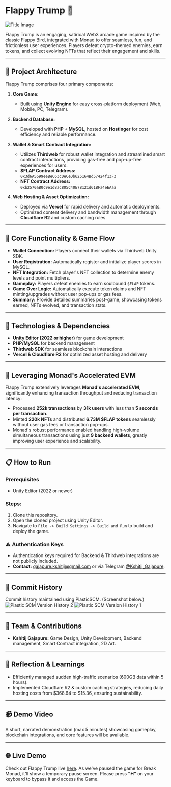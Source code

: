 # Flappy Trump 🚀

![Title Image](https://drive.google.com/uc?export=view&id=13ZLOJ5UTW6exbGmoyisIgU6LqRBO-JkU)

Flappy Trump is an engaging, satirical Web3 arcade game inspired by the classic Flappy Bird, integrated with Monad to offer seamless, fun, and frictionless user experiences. Players defeat crypto-themed enemies, earn tokens, and collect evolving NFTs that reflect their engagement and skills.

---

## 🔧 Project Architecture

Flappy Trump comprises four primary components:

1. **Core Game:**
   - Built using **Unity Engine** for easy cross-platform deployment (Web, Mobile, PC, Telegram).

2. **Backend Database:**
   - Developed with **PHP + MySQL**, hosted on **Hostinger** for cost efficiency and reliable performance.

3. **Wallet & Smart Contract Integration:**
   - Utilizes **Thirdweb** for robust wallet integration and streamlined smart contract interactions, providing gas-free and pop-up-free experiences for users.
   - **$FLAP Contract Address:** `0x3d6A5699eeBeC63cDeCeDb625164Bd57424f13F3`
   - **NFT Contract Address:** `0xb2570aB0c9e1dBac805C40E78121d61BFa4eEAaa`

4. **Web Hosting & Asset Optimization:**
   - Deployed via **Vercel** for rapid delivery and automatic deployments.
   - Optimized content delivery and bandwidth management through **Cloudflare R2** and custom caching rules.

---

## 🎯 Core Functionality & Game Flow

- **Wallet Connection:** Players connect their wallets via Thirdweb Unity SDK.
- **User Registration:** Automatically register and initialize player scores in MySQL.
- **NFT Integration:** Fetch player's NFT collection to determine enemy levels and point multipliers.
- **Gameplay:** Players defeat enemies to earn soulbound `$FLAP` tokens.
- **Game Over Logic:** Automatically execute token claims and NFT minting/upgrades without user pop-ups or gas fees.
- **Summary:** Provide detailed summaries post-game, showcasing tokens earned, NFTs evolved, and transaction stats.

---

## 🚀 Technologies & Dependencies

- **Unity Editor (2022 or higher)** for game development
- **PHP/MySQL** for backend management
- **Thirdweb SDK** for seamless blockchain interactions
- **Vercel & Cloudflare R2** for optimized asset hosting and delivery

---

## 🌟 Leveraging Monad's Accelerated EVM

Flappy Trump extensively leverages **Monad's accelerated EVM**, significantly enhancing transaction throughput and reducing transaction latency:

- Processed **252k transactions** by **31k users** with less than **5 seconds per transaction**.
- Minted **220k NFTs** and distributed **6.73M $FLAP tokens** seamlessly without user gas fees or transaction pop-ups.
- Monad's robust performance enabled handling high-volume simultaneous transactions using just **9 backend wallets**, greatly improving user experience and scalability.

---

## 📋 How to Run

### Prerequisites
- Unity Editor (2022 or newer)

### Steps:
1. Clone this repository.
2. Open the cloned project using Unity Editor.
3. Navigate to `File -> Build Settings -> Build and Run` to build and deploy the game.

### ⚠️ Authentication Keys
- Authentication keys required for Backend & Thirdweb integrations are not publicly included.
- **Contact:** [gajapure.kshitij@gmail.com](mailto:gajapure.kshitij@gmail.com) or via Telegram [@Kshitij_Gajapure](https://t.me/Kshitij_Gajapure).

---

## 📂 Commit History
Commit history maintained using PlasticSCM. (Screenshot below.)
![Plastic SCM Version History 2](https://drive.google.com/uc?export=view&id=15346f72w0REnWkPcvLczFY8vdZ5ylX41)
![Plastic SCM Version History 1](https://drive.google.com/uc?export=view&id=1LR6jPiNEvT5kqXmm9g2ix0_5TWGtu25m)

---

## 👤 Team & Contributions
- **Kshitij Gajapure:** Game Design, Unity Development, Backend management, Smart Contract integration, 2D Art.

---

## 📝 Reflection & Learnings
- Efficiently managed sudden high-traffic scenarios (600GB data within 5 hours).
- Implemented Cloudflare R2 & custom caching strategies, reducing daily hosting costs from $368.64 to $15.36, ensuring sustainability.

---

## 📹 Demo Video
A short, narrated demonstration (max 5 minutes) showcasing gameplay, blockchain integrations, and core features will be available.

---

## 🌐 Live Demo
Check out Flappy Trump live [here](https://flappy-trump-beta.vercel.app/).
As we've paused the game for Break Monad, it'll show a temporary pause screen. Please press **"H"** on your keyboard to bypass it and access the Game.  
